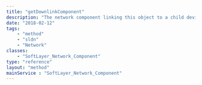 ```yaml
---
title: "getDownlinkComponent"
description: "The network component linking this object to a child device"
date: "2018-02-12"
tags:
    - "method"
    - "sldn"
    - "Network"
classes:
    - "SoftLayer_Network_Component"
type: "reference"
layout: "method"
mainService : "SoftLayer_Network_Component"
---
```

